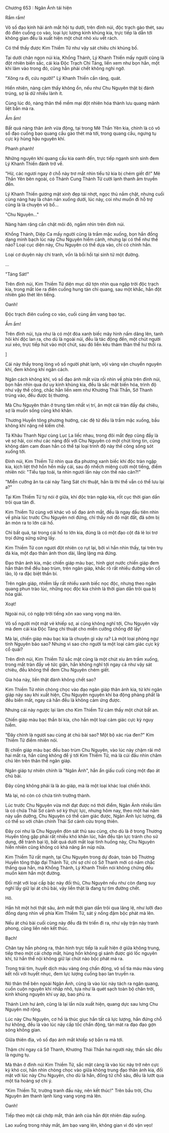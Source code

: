 




Chương 653 : Ngân Ảnh tái hiện


Rầm rầm!

Vô số đạo kinh hãi ánh mắt hội tụ dưới, trên đỉnh núi, độc trạch gào thét, sau đó điên cuồng co vào, loại lực lượng kinh khủng kia, trực tiếp là dẫn tới không gian đều là xuất hiện một chút nhỏ xíu vết rách.

Có thể thấy được Kim Thiềm Tử như vậy sát chiêu chi khủng bố.

Tại dưới chân ngọn núi kia, Khổng Thánh, Lý Khanh Thiền mấy người cũng là đột nhiên biến sắc, cái kia Độc Trạch Chi Táng, liền xem như bọn hắn, một khi lâm vào trong đó, cũng hẳn phải chết không nghi ngờ.

"Xông ra đi, cứu người!" Lý Khanh Thiền cắn răng, quát.

Hiển nhiên, nàng cảm thấy không ổn, nếu như Chu Nguyên thật bị đánh trúng, sợ là dữ nhiều lành ít.

Cùng lúc đó, nàng thân thể mềm mại đột nhiên hóa thành lưu quang mãnh liệt bắn mà ra.

Ầm ầm!

Bất quá nàng thân ảnh vừa động, tại trong Mê Thần Yên kia, chính là có vô số đạo cuồng bạo quang cầu gào thét mà tới, trong quang cầu, ngưng tụ cực kỳ hùng hậu nguyên khí.

Phanh phanh!

Những nguyên khí quang cầu kia oanh đến, trực tiếp ngạnh sinh sinh đem Lý Khanh Thiền đánh trở về.

"Hừ, các ngươi ngay ở chỗ này trơ mắt nhìn tiểu tử kia bị chém giết đi!" Mê Thần Yên bên ngoài, có Thánh Cung Thánh Tử cười lạnh thanh âm truyền đến.

Lý Khanh Thiền gương mặt xinh đẹp tái nhợt, ngọc thủ nắm chặt, nhưng cuối cùng nàng hay là chán nản xuống dưới, lúc này, coi như muốn đi hỗ trợ cũng là là chuyện vô bổ...

"Chu Nguyên..."

Nàng hàm răng cắn chặt môi đỏ, ngắm nhìn trên đỉnh núi.

Khổng Thánh, Diệp Ca mấy người cũng là trầm mặc xuống, bọn hắn đồng dạng minh bạch lúc này Chu Nguyên hiểm cảnh, nhưng lại có thể như thế nào? Loại cục diện này, Chu Nguyên có thể dựa vào, chỉ có chính hắn.

Loại cơ duyên này chi tranh, vốn là bồi hồi tại sinh tử một đường.

...

"Táng Sát!"

Trên đỉnh núi, Kim Thiềm Tử diện mục dữ tợn nhìn qua ngập trời độc trạch kia, trong mắt lóe ra điên cuồng hung tàn chi quang, sau một khắc, hắn đột nhiên gào thét lên tiếng.

Oanh!

Độc trạch điên cuồng co vào, cuối cùng ầm vang bạo tạc.

Ầm ầm!

Trên đỉnh núi, tựa như là có một đóa xanh biếc mây hình nấm dâng lên, tanh hôi khí độc lan ra, cho dù là ngoài núi, đều là tác động đến, một chút người xui xẻo, trực tiếp hút vào một chút, sau đó liền kêu thảm thân thể hư thối ra.

]

Cái này thấy trong lòng vô số người phát lạnh, vội vàng vận chuyển nguyên khí, đem không khí ngăn cách.

Ngăn cách không khí, vô số đạo ánh mắt vừa rồi nhìn về phía trên đỉnh núi, bọn hắn nhìn qua dư uy kinh khủng kia, đều là sắc mặt biến hóa, trình độ như vậy thế công, chắc hẳn liền xem như Khương Thái Thần, Sở Thanh trúng vào, đều được bị thương.

Mà Chu Nguyên thân ở trung tâm nhất vị trí, ăn một cái tràn đầy đại chiêu, sợ là muốn sống cũng khó khăn.

Thương Huyền tông phương hướng, các đệ tử đều là trầm mặc xuống, bầu không khí nặng nề kiềm chế.

Tả Khâu Thanh Ngư cùng Lục La liếc nhau, trong đôi mắt đẹp cũng đầy là vẻ sợ hãi, coi như các nàng đối với Chu Nguyên có một chút lòng tin, cũng không dám cam đoan hắn có thể tại loại trình độ này thế công sống sót xuống tới.

Đỉnh núi, Kim Thiềm Tử nhìn qua địa phương xanh biếc khí độc tràn ngập kia, kịch liệt thở hổn hển mấy cái, sau đó nhếch miệng cười một tiếng, điềm nhiên nói: "Tiểu tạp toái, ta nhìn ngươi lần này còn thế nào cản?!"

"Miễn cưỡng ăn ta cái này Táng Sát chi thuật, hẳn là thi thể vẫn có thể lưu lại a?"

Tại Kim Thiềm Tử tự nói ở giữa, khí độc tràn ngập kia, rốt cục thời gian dần trôi qua tán đi.

Kim Thiềm Tử cùng với khác vô số đạo ánh mắt, đều là ngay đầu tiên nhìn về phía lúc trước Chu Nguyên nơi đứng, chỉ thấy nơi đó mặt đất, đã sớm bị ăn mòn ra to lớn cái hố.

Chỉ bất quá, tại trong cái hố to lớn kia, đúng là có một đạo cột đá lẻ loi trơ trọi đứng sừng sững lấy.

Kim Thiềm Tử con ngươi đột nhiên co rụt lại, bởi vì hắn nhìn thấy, tại trên trụ đá kia, một đạo thân ảnh thon dài, lẳng lặng mà đứng.

Đạo thân ảnh kia, mặc chiến giáp màu bạc, hình giọt nước chiến giáp đem hắn thân thể đều bao trùm, trên ngân giáp, khắc rõ rất nhiều đường vân cổ lão, lộ ra đặc biệt thần bí.

Trên ngân giáp, nhiễm lấy rất nhiều xanh biếc nọc độc, nhưng theo ngân quang phun trào lúc, những nọc độc kia chính là thời gian dần trôi qua bị hóa giải.

Xoạt!

Ngoài núi, có ngập trời tiếng xôn xao vang vọng mà lên.

Vô số người một mặt vẻ khiếp sợ, ai cũng không nghĩ tới, Chu Nguyên vậy mà đem cái kia Độc Táng chi thuật cho miễn cưỡng chống đỡ lấy!

Mà lại, chiến giáp màu bạc kia là chuyện gì xảy ra? Là một loại phòng ngự tính Nguyên bảo sao? Nhưng vì sao cho người ta một loại cảm giác cực kỳ cổ quái?

Trên đỉnh núi, Kim Thiềm Tử sắc mặt cũng là một chút xíu âm trầm xuống, trong mắt tràn đầy vẻ tức giận, hắn không nghĩ tới ngay cả như vậy sát chiêu, đều không thể đem Chu Nguyên chém giết.

Gia hỏa này, liền thật đánh không chết sao?

Kim Thiềm Tử nhìn chòng chọc vào đạo ngân giáp thân ảnh kia, từ khi ngân giáp này sau khi xuất hiện, Chu Nguyên nguyên khí ba động phảng phất là đều biến mất, ngay cả hắn đều là không cảm ứng được.

Nhưng cái này ngược lại làm cho Kim Thiềm Tử cảm thấy một chút bất an.

Chiến giáp màu bạc thần bí kia, cho hắn một loại cảm giác cực kỳ nguy hiểm.

"Đây chính là ngươi sau cùng át chủ bài sao? Một bộ xác rùa đen?" Kim Thiềm Tử điềm nhiên nói.

Bị chiến giáp màu bạc đều bao trùm Chu Nguyên, vào lúc này chậm rãi mở hai mắt ra, hắn cũng không để ý tới Kim Thiềm Tử, mà là cúi đầu nhìn chăm chú lên trên thân thể ngân giáp.

Ngân giáp tự nhiên chính là "Ngân Ảnh", hắn ẩn giấu cuối cùng một đạo át chủ bài.

Đây cũng không phải là là áo giáp, mà là một loại khác loại chiến khôi.

Mà lại, nó còn có chứa tính trưởng thành.

Lúc trước Chu Nguyên vừa mới đạt được nó thời điểm, Ngân Ảnh nhiều lắm là có chứa Thái Sơ cảnh sơ kỳ thực lực, nhưng hôm nay, theo một hai năm này uẩn dưỡng, Chu Nguyên có thể cảm giác được, Ngân Ảnh lực lượng, đã có thể so với chân chính Thái Sơ cảnh cửu trọng thiên.

Đây coi như là Chu Nguyên đòn sát thủ sau cùng, cho dù là ở trong Thương Huyền tông gặp phải rất nhiều khó khăn lúc, hắn đều tận lực tránh cho sử dụng, để tránh bại lộ, bất quá dưới mắt loại tình huống này, Chu Nguyên hiển nhiên cũng không có khả năng ẩn núp nữa.

Kim Thiềm Tử rất mạnh, tại Chu Nguyên trong dự đoán, toàn bộ Thương Huyền tông thập đại Thánh Tử, chỉ sợ chỉ có Sở Thanh mới có nắm chắc thắng qua hắn, mà Khổng Thánh, Lý Khanh Thiền nói không chừng đều muốn kém hắn một đường.

Đối mặt với loại cấp bậc này đối thủ, Chu Nguyên nếu như còn đang suy nghĩ lấy giữ lại át chủ bài, vậy liền thật là đang tự tìm đường chết.

Hô.

Hắn hít một hơi thật sâu, ánh mắt thời gian dần trôi qua lăng lệ, như lưỡi đao đồng dạng nhìn về phía Kim Thiềm Tử, sát ý nồng đậm bộc phát mà lên.

Nếu át chủ bài cuối cùng này đều đã thi triển đi ra, như vậy trận này tranh phong, cũng liền nên kết thúc.

Bạch!

Chân tay hắn phóng ra, thân hình trực tiếp là xuất hiện ở giữa không trung, tiếp theo một cái chớp mắt, hùng hồn không gì sánh được gió lốc nguyên khí, từ hắn thể nội không giữ lại chút nào bộc phát mà ra.

Trong trái tim, huyết dịch màu vàng óng chấn động, vô số tia máu màu vàng kết nối với huyết nhục, đem lực lượng cuồng bạo lan truyền ra.

Nó thân thể bên ngoài Ngân Ảnh, cũng là vào lúc này tách ra ngân quang, cuồn cuộn nguyên khí nhấp nhô, tựa như là quét sạch toàn bộ chân trời, kinh khủng nguyên khí uy áp, bao phủ ra.

Thánh Linh hư ảnh, cũng là lại lần nữa xuất hiện, quang dực sau lưng Chu Nguyên mở rộng.

Lúc này Chu Nguyên, cơ hồ là thúc giục hắn tất cả lực lượng, hắn đứng chỗ hư không, đều là vào lúc này cấp tốc chấn động, tản mát ra đạo đạo gợn sóng không gian.

Giữa thiên địa, vô số đạo ánh mắt khiếp sợ bắn ra mà tới.

Thậm chí ngay cả Sở Thanh, Khương Thái Thần hai người này, thần sắc đều là ngưng tụ.

Mà thân ở đỉnh núi Kim Thiềm Tử, sắc mặt càng là vào lúc này trở nên cực kỳ khó coi, hắn nhìn chòng chọc vào giữa không trung đạo thân ảnh kia, đối mặt với lúc này Chu Nguyên, cho dù là hắn, đồng tử chỗ sâu, đều là lướt qua một tia hoảng sợ chi ý.

"Kim Thiềm Tử, trường tranh đấu này, nên kết thúc!" Trên bầu trời, Chu Nguyên âm thanh lạnh lùng vang vọng mà lên.

Oanh!

Tiếp theo một cái chớp mắt, thân ảnh của hắn đột nhiên đáp xuống.

Lao xuống trong nháy mắt, âm bạo vang lên, không gian vì đó vặn vẹo!




